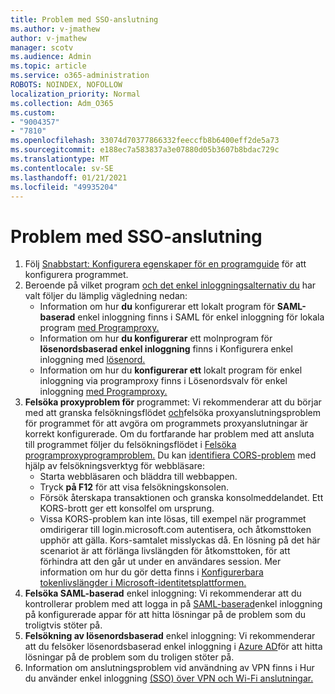 ```yaml
---
title: Problem med SSO-anslutning
ms.author: v-jmathew
author: v-jmathew
manager: scotv
ms.audience: Admin
ms.topic: article
ms.service: o365-administration
ROBOTS: NOINDEX, NOFOLLOW
localization_priority: Normal
ms.collection: Adm_O365
ms.custom:
- "9004357"
- "7810"
ms.openlocfilehash: 33074d70377866332feeccfb8b6400eff2de5a73
ms.sourcegitcommit: e188ec7a583837a3e07880d05b3607b8bdac729c
ms.translationtype: MT
ms.contentlocale: sv-SE
ms.lasthandoff: 01/21/2021
ms.locfileid: "49935204"
---
```

# <a name="sso-connection-issues"></a>Problem med SSO-anslutning

1. Följ [Snabbstart: Konfigurera egenskaper för en programguide](https://docs.microsoft.com/azure/active-directory/manage-apps/add-application-portal-configure) för att konfigurera programmet.
2. Beroende på vilket program [och det enkel inloggningsalternativ du](https://docs.microsoft.com/azure/active-directory/manage-apps/sso-options) har valt följer du lämplig vägledning nedan:
    - Information om hur **du** konfigurerar ett lokalt program för **SAML-baserad** enkel inloggning finns i SAML för enkel inloggning för lokala program [med Programproxy.](https://docs.microsoft.com/azure/active-directory/manage-apps/application-proxy-configure-single-sign-on-on-premises-apps)
    - Information om hur **du konfigurerar** ett molnprogram för **lösenordsbaserad enkel inloggning** finns i Konfigurera enkel inloggning med [lösenord.](https://docs.microsoft.com/azure/active-directory/manage-apps/configure-password-single-sign-on-non-gallery-applications)
    - Information om hur du  **konfigurerar ett** lokalt program för enkel inloggning via programproxy finns i Lösenordsvalv för enkel inloggning [med Programproxy.](https://docs.microsoft.com/azure/active-directory/manage-apps/application-proxy-configure-single-sign-on-password-vaulting)
3. **Felsöka proxyproblem för** programmet: Vi rekommenderar att du börjar med att granska felsökningsflödet [och](https://docs.microsoft.com/azure/active-directory/manage-apps/application-proxy-debug-connectors)felsöka proxyanslutningsproblem för programmet för att avgöra om programmets proxyanslutningar är korrekt konfigurerade. Om du fortfarande har problem med att ansluta till programmet följer du felsökningsflödet i [Felsöka programproxyprogramproblem.](https://docs.microsoft.com/azure/active-directory/manage-apps/application-proxy-debug-apps) Du kan [identifiera CORS-problem](https://docs.microsoft.com/azure/active-directory/manage-apps/application-proxy-understand-cors-issues#understand-and-identify-cors-issues) med hjälp av felsökningsverktyg för webbläsare:
    - Starta webbläsaren och bläddra till webbappen.
    - Tryck **på F12** för att visa felsökningskonsolen.
    - Försök återskapa transaktionen och granska konsolmeddelandet. Ett KORS-brott ger ett konsolfel om ursprung.
    - Vissa KORS-problem kan inte lösas, till exempel när programmet omdirigerar till login.microsoft.com autentisera, och åtkomsttoken upphör att gälla. Kors-samtalet misslyckas då. En lösning på det här scenariot är att förlänga livslängden för åtkomsttoken, för att förhindra att den går ut under en användares session. Mer information om hur du gör detta finns i [Konfigurerbara tokenlivslängder i Microsoft-identitetsplattformen.](https://docs.microsoft.com/azure/active-directory/develop/active-directory-configurable-token-lifetimes)
4. **Felsöka SAML-baserad** enkel inloggning: Vi rekommenderar att du kontrollerar problem med att logga in på [SAML-baserad](https://docs.microsoft.com/azure/active-directory/manage-apps/application-sign-in-problem-federated-sso-gallery)enkel inloggning på konfigurerade appar för att hitta lösningar på de problem som du troligtvis stöter på.
5. **Felsökning av lösenordsbaserad** enkel inloggning: Vi rekommenderar att du felsöker lösenordsbaserad enkel inloggning i [Azure AD](https://docs.microsoft.com/azure/active-directory/manage-apps/troubleshoot-password-based-sso)för att hitta lösningar på de problem som du troligen stöter på.
6. Information om anslutningsproblem vid användning av VPN finns i Hur du använder enkel inloggning [(SSO) över VPN och Wi-Fi anslutningar.](https://docs.microsoft.com/windows/security/identity-protection/vpn/how-to-use-single-sign-on-sso-over-vpn-and-wi-fi-connections)
